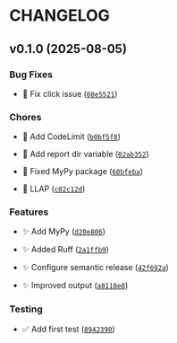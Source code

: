 # CHANGELOG


## v0.1.0 (2025-08-05)

### Bug Fixes

- 🐛 Fix click issue
  ([`08e5521`](https://github.com/getcapm/capm/commit/08e5521a898773635d56153aad36832adcf33fa6))

### Chores

- 🚧 Add CodeLimit
  ([`b0bf5f8`](https://github.com/getcapm/capm/commit/b0bf5f81d04cae531f8edd42fc0e74b41bda4ad8))

- 🚧 Add report dir variable
  ([`02ab352`](https://github.com/getcapm/capm/commit/02ab3528c0c6d9341ace3c95fe03806e69566b88))

- 🚧 Fixed MyPy package
  ([`68bfeba`](https://github.com/getcapm/capm/commit/68bfeba9b87a8c56c77a96fdef5b4c27c0ea65dd))

- 🚧 LLAP
  ([`c02c12d`](https://github.com/getcapm/capm/commit/c02c12d38e1939ebcff64707f1b768c1724ee963))

### Features

- ✨ Add MyPy
  ([`d20e806`](https://github.com/getcapm/capm/commit/d20e80675a1111b2bac3aa9034b44a13647a2e0c))

- ✨ Added Ruff
  ([`2a1ffb9`](https://github.com/getcapm/capm/commit/2a1ffb96910b4af7c9c132effdaa241c786c6727))

- ✨ Configure semantic release
  ([`42f692a`](https://github.com/getcapm/capm/commit/42f692a314a27e6194371a719ba491a8deca2f7a))

- ✨ Improved output
  ([`a8118e0`](https://github.com/getcapm/capm/commit/a8118e0fba260f215f6bdd0c0bc02674f6a4c78e))

### Testing

- ✅ Add first test
  ([`8942390`](https://github.com/getcapm/capm/commit/8942390b8dd2832bc1b5e338b5eaecdd4eaca957))
